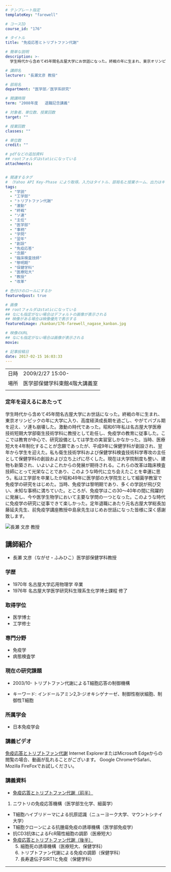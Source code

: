 ```yaml
---
# テンプレート指定
templateKey: "farewell"

# コースID
course_id: "176"

# タイトル
title: "免疫応答とトリプトファン代謝"

# 簡単な説明
description: >-
  学生時代から含めて45年間名古屋大学にお世話になった。終戦の年に生まれ、東京オリンピックの年に大学に入り、高度経済成長期を過ごし、やがてバブル期を迎え、ソ連も崩壊した。激動の時代であった。昭和61年私は名古屋大学医療技術短期大学部衛生技術学科に教授として赴任し、免疫学の教育に従事した。ここでは教育が中心で、研究設備としては学生の実習室しかなかった。当時、医療短大を4年制化することが念願であった ....

# 講師名
lecturer: "長瀬文彦 教授"

# 部局名
department: "医学部／医学系研究"

# 開講時限
term: "2008年度	退職記念講義"

# 対象者、単位数、授業回数
target: ""

# 授業回数
classes: ""

# 単位数
credit: ""

# pdfなどの追加資料
## rootフォルダはstaticになっている
attachments:


# 関連するタグ
# （Yahoo API Key-Phase により取得。入力はタイトル、部局名と授業ホーム、出力はキーフレーズ（tags））
tags:
  - "学説"
  - "工学部"
  - "トリプトファン代謝"
  - "激動"
  - "終戦"
  - "ソ連"
  - "主任"
  - "医学部"
  - "事柄"
  - "学問"
  - "翌年"
  - "創設"
  - "免疫応答"
  - "念願"
  - "臨床検査技師"
  - "黎明期"
  - "保健学科"
  - "医療短大"
  - "教授"
  - "改革"

# 色付けのロールにするか
featuredpost: true

# 画像
## rootフォルダはstaticになっている
## なにも指定がない場合はデフォルトの画像が表示される
## 映像がある場合は映像優先で表示する
featuredimage: /kanban/176-farewell_nagase_kanban.jpg

# 映像のURL
## なにも指定がない場合は画像が表示される
movie: 

# 記事投稿日
date: 2017-02-15 16:03:33
---
```


|   |   |
|---|---|
| 日時 | 2009/2/27  15:00- |
| 場所 | 医学部保健学科東館4階大講義室 |
|   |   |


### 定年を迎えるにあたって

学生時代から含めて45年間名古屋大学にお世話になった。終戦の年に生まれ、東京オリンピックの年に大学に入り、高度経済成長期を過ごし、やがてバブル期を迎え、ソ連も崩壊した。激動の時代であった。昭和61年私は名古屋大学医療技術短期大学部衛生技術学科に教授として赴任し、免疫学の教育に従事した。ここでは教育が中心で、研究設備としては学生の実習室しかなかった。当時、医療短大を4年制化することが念願であったが、平成9年に保健学科が創設され、翌年から学生を迎えた。私も衛生技術学科および保健学科検査技術科学専攻の主任として保健学科の創設および立ち上げに尽くした。現在は大学院制度も整い、建物も新築され、いよいよこれからの発展が期待される。これらの改革は臨床検査技師にとって光栄なことであり、このような時代に立ち会えたことを幸運に思う。私は工学部を卒業したが昭和49年に医学部の大学院生として細菌学教室で免疫学の研究をはじめた。当時、免疫学は黎明期であり、多くの学説が飛び交い、未知な事柄に満ちていた。ところが、免疫学はこの30〜40年の間に飛躍的に発展し、今や医学生物学において主要な学問の一つとなった。このような時代に免疫学の研究に従事できて楽しかった。定年退職にあたり元名古屋大学総長加藤延夫先生、前免疫学講座教授中島泉先生はじめお世話になった皆様に深く感謝致します。


![長瀬 文彦 教授](https://ocw.nagoya-u.jp/files/176/s_nagase.jpg) 

## 講師紹介

* 長瀬 文彦（ながせ・ふみひこ）医学部保健学科教授

### 学歴

* 1970年 名古屋大学応用物理学 卒業
* 1976年 名古屋大学医学研究科生理系生化学博士課程 修了

### 取得学位

* 医学博士
* 工学修士

### 専門分野

* 免疫学
* 病態検査学

### 現在の研究課題

* 2003/10- トリプトファン代謝によるT細胞応答の制御機構
-   キーワード: インドールアミン2,3-ジオキシゲナーゼ、制御性樹状細胞、制御性T細胞

### 所属学会

* 日本免疫学会


### 講義ビデオ

<a href="https://nuvideo.media.nagoya-u.ac.jp/embed/6392abe3782d94521255e1b16a06faac2e7ff3b7" target="blank">免疫応答とトリプトファン代謝</a>
Internet ExplorerまたはMicrosoft Edgeからの閲覧の場合、動画が乱れることがございます。
Google ChromeやSafari、Mozilla FireFoxでお試しください。

### 講義資料

* [免疫応答とトリプトファン代謝（前半）](https://ocw.nagoya-u.jp/files/176/nagase_1.pdf) 
1. ニワトリの免疫応答機構（医学部生化学、細菌学）
* T細胞ハイブリドーマによる抗原認識（ニューヨーク大学、マウントシナイ大学）
* T細胞クローンによる抗腫瘍免疫の誘導機構（医学部免疫学）
* 抗CD3抗体によるFcR陽性細胞の調節（医療短大） </ol>
* [免疫応答とトリプトファン代謝（後半）](https://ocw.nagoya-u.jp/files/176/nagase_2.pdf)  <ol start=5>
* 細胞死の誘導機構（医療短大、保健学科）
* トリプトファン代謝による免疫の調節（保健学科）
* 長寿遺伝子SIRT1と免疫（保健学科） </ul>
-----